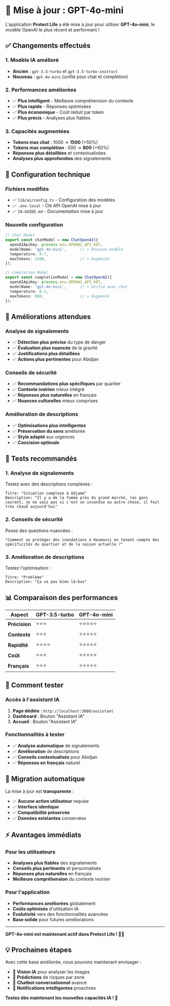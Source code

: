 # 🚀 Mise à jour : GPT-4o-mini

L'application **Protect Life** a été mise à jour pour utiliser **GPT-4o-mini**, le modèle OpenAI le plus récent et performant !

## ✅ **Changements effectués**

### **1. Modèle IA amélioré**
- **Ancien** : `gpt-3.5-turbo` et `gpt-3.5-turbo-instruct`
- **Nouveau** : `gpt-4o-mini` (unifié pour chat et complétion)

### **2. Performances améliorées**
- ✅ **Plus intelligent** - Meilleure compréhension du contexte
- ✅ **Plus rapide** - Réponses optimisées
- ✅ **Plus économique** - Coût réduit par token
- ✅ **Plus précis** - Analyses plus fiables

### **3. Capacités augmentées**
- **Tokens max chat** : 1000 → **1500** (+50%)
- **Tokens max complétion** : 500 → **800** (+60%)
- **Réponses plus détaillées** et contextualisées
- **Analyses plus approfondies** des signalements

## 🔧 **Configuration technique**

### **Fichiers modifiés**
- ✅ `lib/ai/config.ts` - Configuration des modèles
- ✅ `.env.local` - Clé API OpenAI mise à jour
- ✅ `IA-GUIDE.md` - Documentation mise à jour

### **Nouvelle configuration**
```typescript
// Chat Model
export const chatModel = new ChatOpenAI({
  openAIApiKey: process.env.OPENAI_API_KEY,
  modelName: 'gpt-4o-mini',      // ⬅️ Nouveau modèle
  temperature: 0.7,
  maxTokens: 1500,               // ⬅️ Augmenté
});

// Completion Model  
export const completionModel = new ChatOpenAI({
  openAIApiKey: process.env.OPENAI_API_KEY,
  modelName: 'gpt-4o-mini',      // ⬅️ Unifié avec chat
  temperature: 0.3,
  maxTokens: 800,                // ⬅️ Augmenté
});
```

## 🎯 **Améliorations attendues**

### **Analyse de signalements**
- ✅ **Détection plus précise** du type de danger
- ✅ **Évaluation plus nuancée** de la gravité
- ✅ **Justifications plus détaillées**
- ✅ **Actions plus pertinentes** pour Abidjan

### **Conseils de sécurité**
- ✅ **Recommandations plus spécifiques** par quartier
- ✅ **Contexte ivoirien** mieux intégré
- ✅ **Réponses plus naturelles** en français
- ✅ **Nuances culturelles** mieux comprises

### **Amélioration de descriptions**
- ✅ **Optimisations plus intelligentes**
- ✅ **Préservation du sens** améliorée
- ✅ **Style adapté** aux urgences
- ✅ **Concision optimale**

## 🧪 **Tests recommandés**

### **1. Analyse de signalements**
Testez avec des descriptions complexes :
```
Titre: "Situation complexe à Adjamé"
Description: "Il y a de la fumée près du grand marché, les gens courent, je ne sais pas si c'est un incendie ou autre chose, il fait très chaud aujourd'hui"
```

### **2. Conseils de sécurité**
Posez des questions nuancées :
```
"Comment se protéger des inondations à Koumassi en tenant compte des spécificités du quartier et de la saison actuelle ?"
```

### **3. Amélioration de descriptions**
Testez l'optimisation :
```
Titre: "Problème"
Description: "Ça va pas bien là-bas"
```

## 📊 **Comparaison des performances**

| Aspect | GPT-3.5-turbo | **GPT-4o-mini** |
|--------|---------------|------------------|
| **Précision** | ⭐⭐⭐ | ⭐⭐⭐⭐⭐ |
| **Contexte** | ⭐⭐⭐ | ⭐⭐⭐⭐⭐ |
| **Rapidité** | ⭐⭐⭐⭐ | ⭐⭐⭐⭐⭐ |
| **Coût** | ⭐⭐⭐ | ⭐⭐⭐⭐⭐ |
| **Français** | ⭐⭐⭐ | ⭐⭐⭐⭐⭐ |

## 🚀 **Comment tester**

### **Accès à l'assistant IA**
1. **Page dédiée** : `http://localhost:3000/assistant`
2. **Dashboard** : Bouton "Assistant IA"
3. **Accueil** : Bouton "Assistant IA"

### **Fonctionnalités à tester**
- ✅ **Analyse automatique** de signalements
- ✅ **Amélioration** de descriptions
- ✅ **Conseils contextualisés** pour Abidjan
- ✅ **Réponses en français** naturel

## 🔄 **Migration automatique**

La mise à jour est **transparente** :
- ✅ **Aucune action utilisateur** requise
- ✅ **Interface identique** 
- ✅ **Compatibilité préservée**
- ✅ **Données existantes** conservées

## ⚡ **Avantages immédiats**

### **Pour les utilisateurs**
- **Analyses plus fiables** des signalements
- **Conseils plus pertinents** et personnalisés
- **Réponses plus naturelles** en français
- **Meilleure compréhension** du contexte ivoirien

### **Pour l'application**
- **Performances améliorées** globalement
- **Coûts optimisés** d'utilisation IA
- **Évolutivité** vers des fonctionnalités avancées
- **Base solide** pour futures améliorations

---

**GPT-4o-mini est maintenant actif dans Protect Life ! 🤖✨**

## 💡 **Prochaines étapes**

Avec cette base améliorée, nous pouvons maintenant envisager :
- 🔄 **Vision IA** pour analyser les images
- 🔄 **Prédictions** de risques par zone
- 🔄 **Chatbot conversationnel** avancé
- 🔄 **Notifications intelligentes** proactives

**Testez dès maintenant les nouvelles capacités IA ! 🎯** 